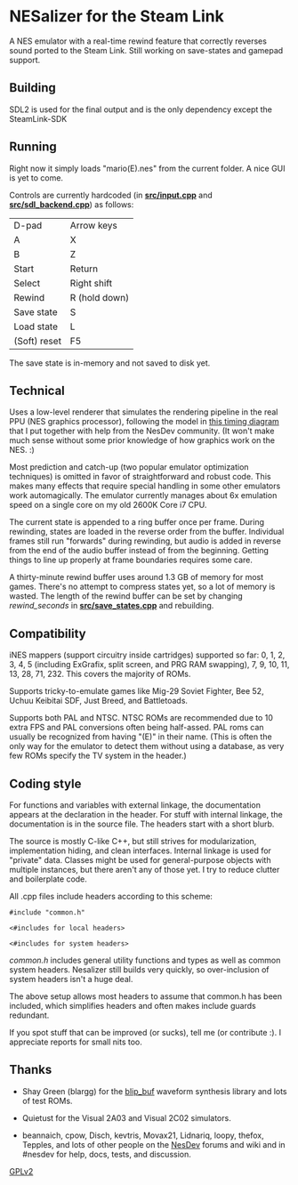 NESalizer for the Steam Link
=========

A NES emulator with a real-time rewind feature that correctly reverses sound ported to the Steam Link.
Still working on save-states and gamepad support.

## Building ##

SDL2 is used for the final output and is the only dependency except the SteamLink-SDK
    
## Running ##

 Right now it simply loads "mario(E).nes" from the current folder. A nice GUI is yet to come.

Controls are currently hardcoded (in [**src/input.cpp**](src/input.cpp) and [**src/sdl_backend.cpp**](src/sdl_backend.cpp)) as follows:

<table>
  <tr><td>D-pad       </td><td>Arrow keys   </td></tr>
  <tr><td>A           </td><td>X            </td></tr>
  <tr><td>B           </td><td>Z            </td></tr>
  <tr><td>Start       </td><td>Return       </td></tr>
  <tr><td>Select      </td><td>Right shift  </td></tr>
  <tr><td>Rewind      </td><td>R (hold down)</td></tr>
  <tr><td>Save state  </td><td>S            </td></tr>
  <tr><td>Load state  </td><td>L            </td></tr>
  <tr><td>(Soft) reset</td><td>F5           </td></tr>
</table>

The save state is in-memory and not saved to disk yet.

## Technical ##

Uses a low-level renderer that simulates the rendering pipeline in the real PPU (NES graphics processor), following the model in [this timing diagram](http://wiki.nesdev.com/w/images/d/d1/Ntsc_timing.png) that I put together with help from the NesDev community. (It won't make much sense without some prior knowledge of how graphics work on the NES. :)

Most prediction and catch-up (two popular emulator optimization techniques) is omitted in favor of straightforward and robust code. This makes many effects that require special handling in some other emulators work automagically. The emulator currently manages about 6x emulation speed on a single core on my old 2600K Core i7 CPU.

The current state is appended to a ring buffer once per frame. During rewinding, states are loaded in the reverse order from the buffer. Individual frames still run "forwards" during rewinding, but audio is added in reverse from the end of the audio buffer instead of from the beginning. Getting things to line up properly at frame boundaries requires some care.

A thirty-minute rewind buffer uses around 1.3 GB of memory for most games. There's no attempt to compress states yet, so a lot of memory is wasted. The length of the rewind buffer can be set by changing *rewind_seconds* in [**src/save\_states.cpp**](src/save_states.cpp) and rebuilding.

## Compatibility ##

iNES mappers (support circuitry inside cartridges) supported so far: 0, 1, 2, 3, 4, 5 (including ExGrafix, split screen, and PRG RAM swapping), 7, 9, 10, 11, 13, 28, 71, 232. This covers the majority of ROMs.

Supports tricky-to-emulate games like Mig-29 Soviet Fighter, Bee 52, Uchuu Keibitai SDF, Just Breed, and Battletoads.

Supports both PAL and NTSC. NTSC ROMs are recommended due to 10 extra FPS and PAL conversions often being half-assed. PAL roms can usually be recognized from having "(E)" in their name. (This is often the only way for the emulator to detect them without using a database, as very few ROMs specify the TV system in the header.)

## Coding style ##

For functions and variables with external linkage, the documentation appears at the declaration in the header. For stuff with internal linkage, the documentation is in the source file. The headers start with a short blurb.

The source is mostly C-like C++, but still strives for modularization, implementation hiding, and clean interfaces. Internal linkage is used for "private" data. Classes might be used for general-purpose objects with multiple instances, but there aren't any of those yet. I try to reduce clutter and boilerplate code.

All .cpp files include headers according to this scheme:

    #include "common.h"
    
    <#includes for local headers>
    
    <#includes for system headers>

*common.h* includes general utility functions and types as well as common system headers. Nesalizer still builds very quickly, so over-inclusion of system headers isn't a huge deal.

The above setup allows most headers to assume that common.h has been included, which simplifies headers and often makes include guards redundant.

If you spot stuff that can be improved (or sucks), tell me (or contribute :). I appreciate reports for small nits too.

## Thanks ##

 * Shay Green (blargg) for the [blip\_buf](https://code.google.com/p/blip-buf/) waveform synthesis library and lots of test ROMs.

 * Quietust for the Visual 2A03 and Visual 2C02 simulators.

 * beannaich, cpow, Disch, kevtris, Movax21, Lidnariq, loopy, thefox, Tepples, and lots of other people on the [NesDev](http://nesdev.com) forums and wiki and in #nesdev for help, docs, tests, and discussion.

[GPLv2](http://www.gnu.org/licenses/gpl-2.0.html)
